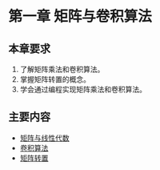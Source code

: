 # 第一章 矩阵与卷积算法

## 本章要求

1. 了解矩阵乘法和卷积算法。
2. 掌握矩阵转置的概念。
3. 学会通过编程实现矩阵乘法和卷积算法。

## 主要内容

- [矩阵与线性代数](./chapter_1_1.md)
- [卷积算法](./chapter_1_2.md)
- [矩阵转置](./chapter_1_3.md)
